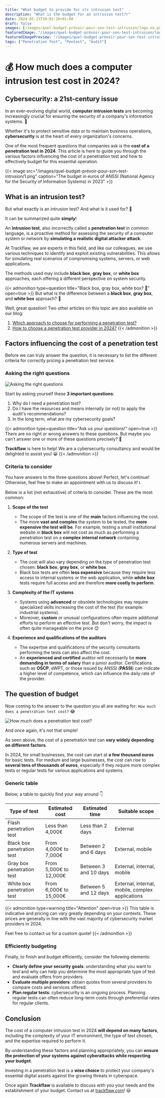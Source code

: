 ```yaml
---
title: "What budget to provide for its intrusion test"
description: "What is the budget for an intrusion test?r"
date: 2024-05-13T10:01:20+01:00
draft: false
images: [/images/quel-budget-prévoir-pour-son-test-intrusion/logo.en.png]
featuredImage: "/images/quel-budget-prévoir-pour-son-test-intrusion/logo.en.png"
featuredImagePreview: "/images/quel-budget-prévoir-pour-son-test-intrusion/logo.en.png"
tags: ["Penetration Test", "Pentest", "Audit"]
---
```


# 💰 How much does a computer intrusion test cost in 2024?

## Cybersecurity: a 21st-century issue

In an ever-evolving digital world, **computer intrusion tests** are becoming increasingly crucial for ensuring the security of a company's information systems. 🎯

Whether it's to protect sensitive data or to maintain business operations, **cybersecurity** is at the heart of every organization's concerns.

One of the most frequent questions that companies ask is the **cost of a penetration test in 2024**. This article is here to guide you through the various factors influencing the cost of a penetration test and how to effectively budget for this essential operation.

{{< image src="/images/quel-budget-prévoir-pour-son-test-intrusion/1.png" caption="The budget in euros of ANSSI (National Agency for the Security of Information Systems) in 2023" >}}

## What is an intrusion test?

But what exactly is an intrusion test? And what is it used for? 🤔

It can be summarized quite **simply**!

An **intrusion test**, also incorrectly called a **penetration test** in common language, is a proactive method for assessing the security of a computer system or network by **simulating a realistic digital attacker attack**.

At Trackflaw, we are experts in this field, and like our colleagues, we use various techniques to identify and exploit existing vulnerabilities.
This allows for simulating real scenarios of compromising systems, servers, or web applications.

The methods used may include **black box**, **gray box**, or **white box** approaches, each offering a different perspective on system security.

{{< admonition type=question title="Black box, gray box, white box? 🤯" open=true >}}
But what is the difference between a **black box**, **gray box**, and **white box** approach? 🤔

Well, great question! Two other articles on this topic are also available on our blog:

1. [Which approach to choose for performing a penetration test?](/which-approach-penetration-test/)
2. [How to choose a penetration test provider in 2024?](/choose-your-penetration-test-provider-2024/)
{{< /admonition >}}

## Factors influencing the cost of a penetration test

Before we can truly answer the question, it is necessary to list the different criteria for correctly pricing a penetration test service.

### Asking the right questions

![Asking the right questions](/images/quel-budget-prévoir-pour-son-test-intrusion/2.png)

Start by asking yourself these **3 important questions**:

1. Why do I need a penetration test?
2. Do I have the resources and means internally (or not) to apply the audit's recommendations?
3. In the long term, what are my cybersecurity goals?

{{< admonition type=question title="Ask us your questions!" open=true >}}
There are no right or wrong answers to these questions. But maybe you can't answer one or more of these questions precisely? 🤔

**Trackflaw** is here to help! We are a cybersecurity consultancy and would be delighted to assist you! 😀 
{{< /admonition >}}

### Criteria to consider

You have answers to the three questions above! Perfect, let's continue! Otherwise, feel free to make an appointment with us to discuss it! 📞

Below is a list (not exhaustive) of criteria to consider. These are the most common:

1. **Scope of the test**
    - The scope of the test is one of the **main** factors influencing the cost.
    - The more **vast and complex** the system to be tested, the **more expensive the test will be**. For example, testing a small institutional website in **black box** will not cost as much as performing a penetration test on a **complex internal network** containing numerous servers and machines.

2. **Type of test**
    - The cost will also vary depending on the type of penetration test chosen: **black box**, **gray box**, or **white box**.
    - Black box tests are often **less expensive** because they require less access to internal systems or the web application, while **white box** tests require full access and are therefore **more costly to perform**.

3. **Complexity of the IT systems**
    - Systems using **advanced** or obsolete technologies may require specialized skills increasing the cost of the test (for example: industrial systems).
    - Moreover, **custom** or unusual configurations often require additional efforts to perform an effective test. But don't worry, the impact is often quite manageable on the price 😊

4. **Experience and qualifications of the auditors**
    - The expertise and qualifications of the security consultants performing the tests can also affect the cost.
    - An **experienced and certified** auditor will necessarily be **more demanding in terms of salary** than a junior auditor. Certifications such as **OSCP**, eWPT, or those issued by ANSSI (**PASSI**) can indicate a higher level of competence, which can influence the daily rate of the provider.


## The question of budget

Now coming to the answer to the question you all are waiting for: `How much does a penetration test cost?` 😂

![How much does a penetration test cost?](/images/quel-budget-prévoir-pour-son-test-intrusion/3.png)

And once again, it's not that simple!

As seen above, the cost of a penetration test can **vary widely depending on different factors**.

In 2024, for small businesses, the cost can start at **a few thousand euros** for basic tests. For medium and large businesses, the cost can rise to **several tens of thousands of euros**, especially if they require more complex tests or regular tests for various applications and systems.

### Generic table

Below, a table to quickly find your way around 👇

| **Type of test**           | **Estimated cost**     | **Estimated time**    | **Suitable scope**                               |
| -------------------------- | ---------------------- | --------------------- | ------------------------------------------------ |
| Flash penetration test     | Less than 4,000€       | Less than 2 days      | External                                         |
| Black box penetration test | From 4,000€ to 7,000€  | Between 2 and 6 days  | External, mobile                                 |
| Gray box penetration test  | From 5,000€ to 12,000€ | Between 3 and 10 days | External, internal, mobile                       |
| White box penetration test | From 6,000€ to 15,000€ | Between 5 and 12 days | External, internal, mobile, complex applications |

{{< admonition type=warning title="Attention" open=true >}}
This table is indicative and pricing can vary greatly depending on your contexts. These prices are generally in line with the vast majority of cybersecurity market providers in 2024.

Feel free to contact us for a custom quote!
{{< /admonition >}}

### Efficiently budgeting

Finally, to finish and budget efficiently, consider the following elements:

- **Clearly define your security goals**: understanding what you want to test and why can help you determine the most appropriate type of test and evaluate offers from providers.
- **Evaluate multiple providers**: obtain quotes from several providers to compare costs and services offered.
- **Plan regular tests**: cybersecurity is an ongoing process. Planning regular tests can often reduce long-term costs through preferential rates for regular clients.

## Conclusion

The cost of a computer intrusion test in 2024 **will depend on many factors**, including the complexity of your IT environment, the type of test chosen, and the expertise required to perform it.

By understanding these factors and planning appropriately, you can **ensure the protection of your systems against cyberattacks while respecting your budget**.

Investing in a penetration test is a **wise choice** to protect your company's essential digital assets against the growing threats in cyberspace.

Once again **Trackflaw** is available to discuss with you your needs and the establishment of your budget. Contact us at [trackflaw.com](https://trackflaw.com)! 😃

